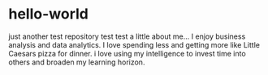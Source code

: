 # hello-world
just another test repository
test test a little about me...
I enjoy business analysis and data analytics.
I love spending less and getting more like Little Caesars pizza for dinner.
i love using my intelligence to invest time into others and broaden my learning horizon.
